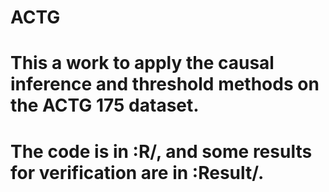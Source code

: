 # ACTG
# This a work to apply the causal inference and threshold methods on the ACTG 175 dataset.
# The code is in :R/, and some results for verification are in :Result/.
